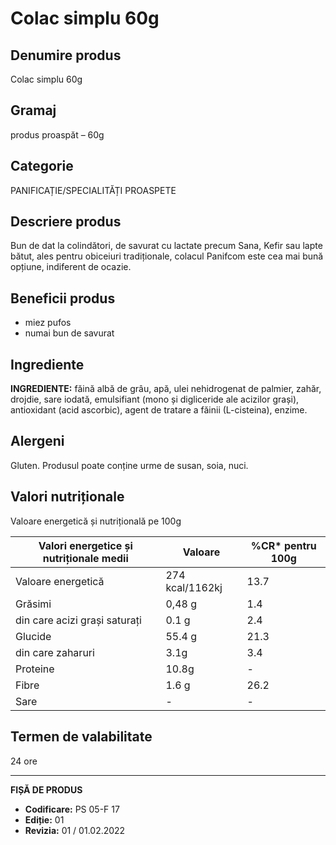 # Colac simplu 60g

## Denumire produs
Colac simplu 60g

## Gramaj
produs proaspăt – 60g

## Categorie
PANIFICAȚIE/SPECIALITĂȚI PROASPETE

## Descriere produs
Bun de dat la colindători, de savurat cu lactate precum Sana, Kefir sau lapte bătut, ales pentru obiceiuri tradiționale, colacul Panifcom este cea mai bună opțiune, indiferent de ocazie.

## Beneficii produs
- miez pufos
- numai bun de savurat

## Ingrediente
**INGREDIENTE:** făină albă de grâu, apă, ulei nehidrogenat de palmier, zahăr, drojdie, sare iodată, emulsifiant (mono și digliceride ale acizilor grași), antioxidant (acid ascorbic), agent de tratare a făinii (L-cisteina), enzime.

## Alergeni
Gluten. Produsul poate conține urme de susan, soia, nuci.

## Valori nutriționale
Valoare energetică și nutrițională pe 100g

| Valori energetice și nutriționale medii | Valoare | %CR* pentru 100g |
|-----------------------------------------|---------|------------------|
| Valoare energetică                      | 274 kcal/1162kj | 13.7             |
| Grăsimi                                 | 0,48 g  | 1.4              |
| din care acizi grași saturați           | 0.1 g   | 2.4              |
| Glucide                                 | 55.4 g  | 21.3             |
| din care zaharuri                       | 3.1g    | 3.4              |
| Proteine                                | 10.8g   | -                |
| Fibre                                   | 1.6 g   | 26.2             |
| Sare                                    | -       | -                |


## Termen de valabilitate
24 ore

---
**FIȘĂ DE PRODUS**
- **Codificare:** PS 05-F 17
- **Ediție:** 01
- **Revizia:** 01 / 01.02.2022

